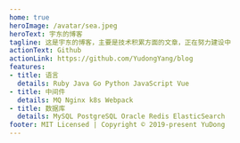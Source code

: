 ```yaml
---
home: true
heroImage: /avatar/sea.jpeg
heroText: 宇东的博客
tagline: 这是宇东的博客，主要是技术积累方面的文章，正在努力建设中
actionText: Github
actionLink: https://github.com/YudongYang/blog
features:
- title: 语言
  details: Ruby Java Go Python JavaScript Vue
- title: 中间件
  details: MQ Nginx k8s Webpack
- title: 数据库
  details: MySQL PostgreSQL Oracle Redis ElasticSearch
footer: MIT Licensed | Copyright © 2019-present YuDong
---
```

